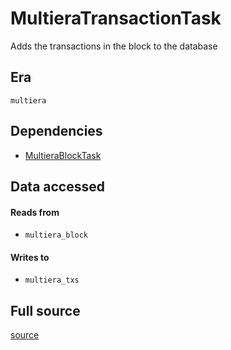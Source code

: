 # MultieraTransactionTask
Adds the transactions in the block to the database

## Era
` multiera `

## Dependencies

   * [MultieraBlockTask](./MultieraBlockTask)


## Data accessed
#### Reads from

   * ` multiera_block `


#### Writes to

   * ` multiera_txs `


## Full source
[source](https://github.com/dcSpark/carp/tree/main/indexer/tasks/src/multiera/multiera_txs.rs)

